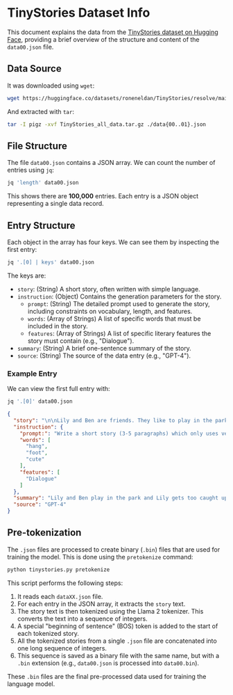 # TinyStories Dataset Info

This document explains the data from the [TinyStories dataset on Hugging Face](https://huggingface.co/datasets/roneneldan/TinyStories), providing a brief overview of the structure and content of the `data00.json` file.

## Data Source

It was downloaded using `wget`:
```bash
wget https://huggingface.co/datasets/roneneldan/TinyStories/resolve/main/TinyStories_all_data.tar.gz
```

And extracted with `tar`:
```bash
tar -I pigz -xvf TinyStories_all_data.tar.gz ./data{00..01}.json
```

## File Structure

The file `data00.json` contains a JSON array. We can count the number of entries using `jq`:
```bash
jq 'length' data00.json
```
This shows there are **100,000** entries. Each entry is a JSON object representing a single data record.

## Entry Structure

Each object in the array has four keys. We can see them by inspecting the first entry:
```bash
jq '.[0] | keys' data00.json
```
The keys are:

*   `story`: (String) A short story, often written with simple language.
*   `instruction`: (Object) Contains the generation parameters for the story.
    *   `prompt`: (String) The detailed prompt used to generate the story, including constraints on vocabulary, length, and features.
    *   `words`: (Array of Strings) A list of specific words that must be included in the story.
    *   `features`: (Array of Strings) A list of specific literary features the story must contain (e.g., "Dialogue").
*   `summary`: (String) A brief one-sentence summary of the story.
*   `source`: (String) The source of the data entry (e.g., "GPT-4").

### Example Entry

We can view the first full entry with:
```bash
jq '.[0]' data00.json
```

```json
{
  "story": "\n\nLily and Ben are friends. They like to play in the park. One day, they see a big tree with a swing. Lily wants to try the swing. She runs to the tree and climbs on the swing.\n\"Push me, Ben!\" she says. Ben pushes her gently. Lily feels happy. She swings higher and higher. She laughs and shouts.\nBen watches Lily. He thinks she is cute. He wants to swing too. He waits for Lily to stop. But Lily does not stop. She swings faster and faster. She is having too much fun.\n\"Can I swing too, Lily?\" Ben asks. Lily does not hear him. She is too busy swinging. Ben feels sad. He walks away.\nLily swings so high that she loses her grip. She falls off the swing. She lands on the ground. She hurts her foot. She cries.\n\"Ow, ow, ow!\" she says. She looks for Ben. She wants him to help her. But Ben is not there. He is gone.\nLily feels sorry. She wishes she had shared the swing with Ben. She wishes he was there to hug her. She limps to the tree. She sees something hanging from a branch. It is Ben's hat. He left it for her.\nLily smiles. She thinks Ben is nice. She puts on his hat. She hopes he will come back. She wants to say sorry. She wants to be friends again.",
  "instruction": {
    "prompt:": "Write a short story (3-5 paragraphs) which only uses very simple words that a 3 year old child would understand. The story should use the verb \"hang\", the noun \"foot\" and the adjective \"cute\". The story has the following features: the story should contain at least one dialogue. Remember to only use simple words!\n\nPossible story:",
    "words": [
      "hang",
      "foot",
      "cute"
    ],
    "features": [
      "Dialogue"
    ]
  },
  "summary": "Lily and Ben play in the park and Lily gets too caught up in swinging, causing Ben to leave. Lily falls off the swing and hurts herself, but Ben leaves his hat for her as a kind gesture.",
  "source": "GPT-4"
}
```

## Pre-tokenization

The `.json` files are processed to create binary (`.bin`) files that are used for training the model. This is done using the `pretokenize` command:

```bash
python tinystories.py pretokenize
```

This script performs the following steps:

1.  It reads each `dataXX.json` file.
2.  For each entry in the JSON array, it extracts the `story` text.
3.  The story text is then tokenized using the Llama 2 tokenizer. This converts the text into a sequence of integers.
4.  A special "beginning of sentence" (BOS) token is added to the start of each tokenized story.
5.  All the tokenized stories from a single `.json` file are concatenated into one long sequence of integers.
6.  This sequence is saved as a binary file with the same name, but with a `.bin` extension (e.g., `data00.json` is processed into `data00.bin`).

These `.bin` files are the final pre-processed data used for training the language model.
